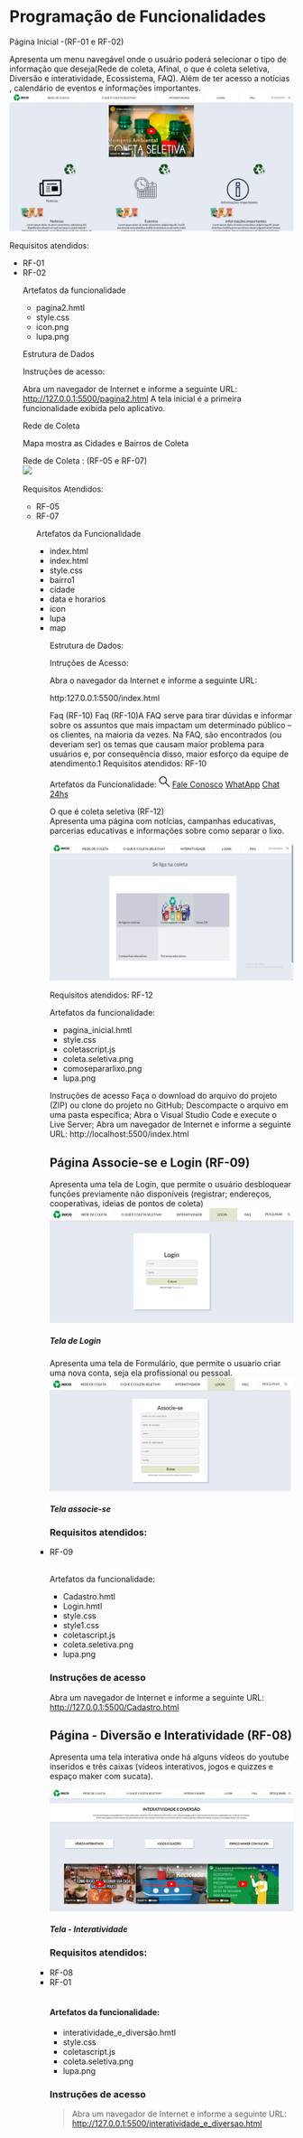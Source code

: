 # Programação de Funcionalidades

Página Inicial -(RF-01 e RF-02)<br>

Apresenta um menu navegável onde o usuário poderá selecionar o tipo de informação que deseja(Rede de coleta, Afinal, o que é coleta seletiva, Diversão e interatividade, Ecossistema, FAQ). Além de ter acesso a notícias , calendário de eventos e informações importantes.
<img src="https://github.com/ICEI-PUC-Minas-PMV-ADS/pmv-ads-2022-2-e1-proj-web-t2-coleta_seletiva/blob/main/docs/img/PS_Telainicial_code%20.jpg">

Requisitos atendidos:
<ul><li>RF-01</li>
<li>RF-02</li>

  
Artefatos da funcionalidade

<ul><li>pagina2.hmtl</li>
<li>style.css</li>
<li>icon.png</li>
<li>lupa.png</li></ul>

Estrutura de Dados

Instruções de acesso:
  
Abra um navegador de Internet e informe a seguinte URL: http://127.0.0.1:5500/pagina2.html
A tela inicial  é a primeira funcionalidade exibida pelo aplicativo.

Rede de Coleta<br>

Mapa mostra as Cidades e Bairros de Coleta <br>


Rede de Coleta : (RF-05 e RF-07) <br>
<img src = "https://github.com/ICEI-PUC-Minas-PMV-ADS/pmv-ads-2022-2-e1-proj-web-t2-coleta_seletiva/commit/297a79abe936f59b2673848cff6ac1b0820bb77f">

Requisitos Atendidos: 
<ul><li>RF-05</li>
<li>RF-07</li>

Artefatos da Funcionalidade

<ul><li>index.html</li>
<li>index.html</li>
<li>style.css</li>
<li>bairro1</li>
<li>cidade</li>
<li>data e horarios</li>
<li>icon</li>
<li>lupa</li>
<li>map</li>

Estrutura de Dados: <br>

Intruções de Acesso: <br>

Abra o navegador da Internet e informe a seguinte URL:

http:127.0.0.1:5500/index.html











Faq (RF-10)
Faq (RF-10)A FAQ serve para tirar dúvidas e informar sobre os assuntos que mais impactam um determinado público – os clientes, na maioria da vezes. Na FAQ, são encontrados (ou deveriam ser) os temas que causam maior problema para usuários e, por consequência disso, maior esforço da equipe de atendimento.1
Requisitos atendidos:
RF-10

Artefatos da Funcionalidade:
 <img src="lupa.png" height="20" width="20">
 <a class="btn-link" href="botton">Fale Conosco</a>
 <a class="btn-link" href="botton">WhatApp</a>
 <a class="btn-link" href="botton">Chat 24hs</a>








O que é coleta seletiva (RF-12)<br>
Apresenta uma página com notícias, campanhas educativas, parcerias educativas e informações sobre como separar o lixo.


  <img src="https://github.com/ICEI-PUC-Minas-PMV-ADS/pmv-ads-2022-2-e1-proj-web-t2-coleta_seletiva/blob/main/docs/img/psoquecoletaseletivacode.png">
  

Requisitos atendidos:
RF-12

Artefatos da funcionalidade:
<ul><li>pagina_inicial.hmtl</li>
<li>style.css</li>
<li>coletascript.js</li>
<li>coleta.seletiva.png</li>
<li>comosepararlixo.png</li>
<li>lupa.png</li></ul>

Instruções de acesso
Faça o download do arquivo do projeto (ZIP) ou clone do projeto no GitHub;
Descompacte o arquivo em uma pasta específica;
Abra o Visual Studio Code e execute o Live Server;
Abra um navegador de Internet e informe a seguinte URL:
http://localhost:5500/index.html 
  
  
  
  

## Página Associe-se e Login (RF-09)
  Apresenta uma tela de Login, que permite o usuário desbloquear funções previamente não disponíveis (registrar; endereços, cooperativas, ideias de pontos de coleta) 
  <img src="https://github.com/ICEI-PUC-Minas-PMV-ADS/pmv-ads-2022-2-e1-proj-web-t2-coleta_seletiva/blob/main/docs/img/PS_Login_code.png">
  ##### Tela de Login
  
  Apresenta uma tela de Formulário, que permite o usuario criar uma nova conta, seja ela profissional ou pessoal.
  <img src="https://github.com/ICEI-PUC-Minas-PMV-ADS/pmv-ads-2022-2-e1-proj-web-t2-coleta_seletiva/blob/main/docs/img/PS_Associese_code.png">
  ##### Tela associe-se
  
### Requisitos atendidos:
  
  <li>RF-09</li><br>
  
Artefatos da funcionalidade:
<ul><li>Cadastro.hmtl</li>
<li>Login.hmtl</li>
<li>style.css</li>
<li>style1.css</li>
<li>coletascript.js</li>
<li>coleta.seletiva.png</li>
<li>lupa.png</li></ul>
  
### Instruções de acesso
Abra um navegador de Internet e informe a seguinte URL: http://127.0.0.1:5500/Cadastro.html
  
  
  
  
## Página - Diversão e Interatividade (RF-08)
 
Apresenta uma tela interativa onde há alguns vídeos do youtube inseridos e três caixas (vídeos interativos, jogos e quizzes e espaço maker com sucata).
  
<img src="https://github.com/ICEI-PUC-Minas-PMV-ADS/pmv-ads-2022-2-e1-proj-web-t2-coleta_seletiva/blob/main/docs/img/diversão_e_interatividade_página_.png">
  
##### Tela - Interatividade
  
### Requisitos atendidos:
  
<li>RF-08</li>
<li>RF-01</li>
</br>
  
#### Artefatos da funcionalidade:
<ul>

<li>interatividade_e_diversão.hmtl</li>
<li>style.css</li>
<li>coletascript.js</li>
<li>coleta.seletiva.png</li>
<li>lupa.png</li>

</ul>
  
### Instruções de acesso
> Abra um navegador de Internet e informe a seguinte URL: http://127.0.0.1:5500/interatividade_e_diversao.html
